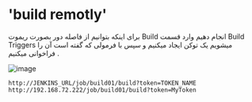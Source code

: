 # 'build remotly'
برای اینکه بتوانیم از  فاصله دور بصورت ریموت Build انجام دهیم وارد قسمت Build Triggers میشویم یک توکن ایجاد میکنیم و سپس با فرمولی که گفته است آن را فراخوانی میکنیم .

![image](https://github.com/milad6745/jenkins/assets/113288076/93f342d5-90a9-4bf0-b25e-aaf4fdb8dfe5)


```
http://JENKINS_URL/job/build01/build?token=TOKEN_NAME
http://192.168.72.222/job/build01/build?token=MyToken
```

